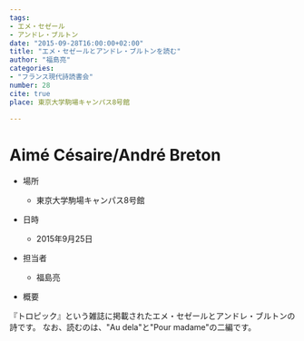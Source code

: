 ```yaml
---
tags:
- エメ・セゼール
- アンドレ・ブルトン
date: "2015-09-28T16:00:00+02:00"
title: "エメ・セゼールとアンドレ・ブルトンを読む"
author: "福島亮"
categories:
- "フランス現代詩読書会"
number: 28
cite: true
place: 東京大学駒場キャンパス8号館

---
```


# Aimé Césaire/André Breton


<!--more-->

* 場所

	- 東京大学駒場キャンパス8号館

* 日時

	- 2015年9月25日

* 担当者

	- 福島亮

* 概要

『トロピック』という雑誌に掲載されたエメ・セゼールとアンドレ・ブルトンの詩です。 なお、読むのは、"Au dela"と"Pour madame"の二編です。
